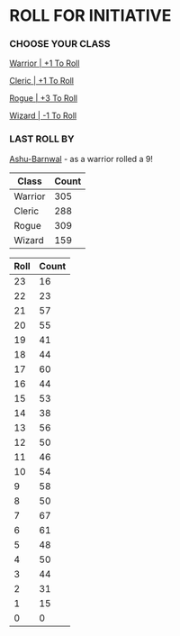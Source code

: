# ROLL FOR INITIATIVE
### CHOOSE YOUR CLASS

[Warrior | +1 To Roll](https://github.com/benjaminsampica/benjaminsampica/issues/new?title=roll%7Cwarrior&body=Just+click+%27Submit+new+issue%27.)

[Cleric | +1 To Roll](https://github.com/benjaminsampica/benjaminsampica/issues/new?title=roll%7Ccleric&body=Just+click+%27Submit+new+issue%27.)

[Rogue | +3 To Roll](https://github.com/benjaminsampica/benjaminsampica/issues/new?title=roll%7Crogue&body=Just+click+%27Submit+new+issue%27.)

[Wizard | -1 To Roll](https://github.com/benjaminsampica/benjaminsampica/issues/new?title=roll%7Cwizard&body=Just+click+%27Submit+new+issue%27.)
### LAST ROLL BY
[Ashu-Barnwal](https://www.github.com/Ashu-Barnwal) - as a warrior rolled a 9!

|Class|Count|
|-|-|
|Warrior|305|
|Cleric|288|
|Rogue|309|
|Wizard|159|

|Roll|Count|
|-|-|
|23|16
|22|23
|21|57
|20|55
|19|41
|18|44
|17|60
|16|44
|15|53
|14|38
|13|56
|12|50
|11|46
|10|54
|9|58
|8|50
|7|67
|6|61
|5|48
|4|50
|3|44
|2|31
|1|15
|0|0
